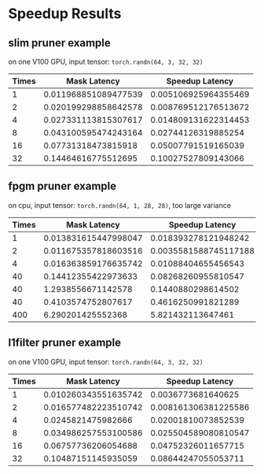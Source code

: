 # Speedup Results

## slim pruner example

on one V100 GPU,
input tensor: `torch.randn(64, 3, 32, 32)`

|Times| Mask Latency| Speedup Latency |
|---|---|---|
| 1 | 0.011968851089477539 | 0.005106925964355469 |
| 2 | 0.020199298858642578 | 0.008769512176513672 |
| 4 | 0.027331113815307617 | 0.014809131622314453 |
| 8 | 0.043100595474243164 | 0.02744126319885254 |
| 16 | 0.07731318473815918 | 0.05007791519165039 |
| 32 | 0.14464616775512695 | 0.10027527809143066 |

## fpgm pruner example

on cpu,
input tensor: `torch.randn(64, 1, 28, 28)`,
too large variance

|Times| Mask Latency| Speedup Latency |
|---|---|---|
| 1 | 0.013831615447998047 | 0.018393278121948242 |
| 2 | 0.011675357818603516 | 0.0035581588745117188 |
| 4 | 0.016363859176635742 | 0.01088404655456543 |
| 40 | 0.14412355422973633 | 0.08268260955810547 |
| 40 | 1.2938556671142578 | 0.1440880298614502 |
| 40 | 0.4103574752807617 | 0.4616250991821289 |
| 400 | 6.290201425552368 | 5.821432113647461 |

## l1filter pruner example

on one V100 GPU,
input tensor: `torch.randn(64, 3, 32, 32)`

|Times| Mask Latency| Speedup Latency |
|---|---|---|
| 1 | 0.010260343551635742 | 0.0036773681640625 |
| 2 | 0.016577482223510742 | 0.008161306381225586 |
| 4 | 0.0245821475982666 | 0.02001810073852539 |
| 8 | 0.034986257553100586 | 0.025504589080810547 |
| 16 | 0.06757736206054688 | 0.04752326011657715 |
| 32 | 0.10487151145935059 | 0.08644247055053711 |